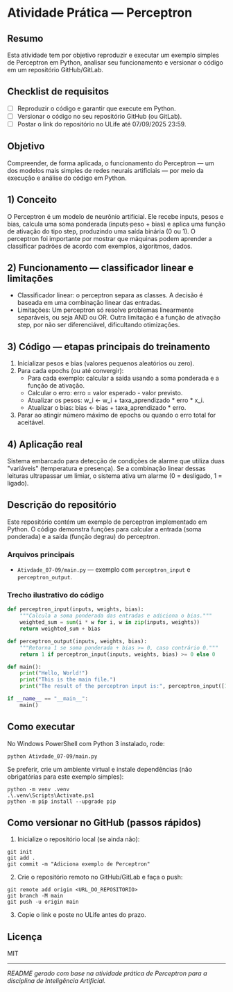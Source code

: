 
# Atividade Prática — Perceptron

## Resumo
Esta atividade tem por objetivo reproduzir e executar um exemplo simples de Perceptron em Python, analisar seu funcionamento e versionar o código em um repositório GitHub/GitLab.

## Checklist de requisitos
- [ ] Reproduzir o código e garantir que execute em Python.
- [ ] Versionar o código no seu repositório GitHub (ou GitLab).
- [ ] Postar o link do repositório no ULife até 07/09/2025 23:59.

## Objetivo
Compreender, de forma aplicada, o funcionamento do Perceptron — um dos modelos mais simples de redes neurais artificiais — por meio da execução e análise do código em Python.

## 1) Conceito
O Perceptron é um modelo de neurônio artificial. Ele recebe inputs, pesos e bias, calcula uma soma ponderada (inputs·peso + bias) e aplica uma função de ativação do tipo step, produzindo uma saída binária (0 ou 1). O perceptron foi importante por mostrar que máquinas podem aprender a classificar padrões de acordo com exemplos, algoritmos, dados.

## 2) Funcionamento — classificador linear e limitações
- Classificador linear: o perceptron separa as classes. A decisão é baseada em uma combinação linear das entradas.
- Limitações: Um perceptron só resolve problemas linearmente separáveis, ou seja AND ou OR. Outra limitação é a função de ativação step, por não ser diferenciável, dificultando otimizações.

## 3) Código — etapas principais do treinamento
1. Inicializar pesos e bias (valores pequenos aleatórios ou zero).
2. Para cada epochs (ou até convergir):
   - Para cada exemplo: calcular a saída usando a soma ponderada e a função de ativação.
   - Calcular o erro: erro = valor esperado - valor previsto.
   - Atualizar os pesos: w_i <- w_i + taxa_aprendizado * erro * x_i.
   - Atualizar o bias: bias <- bias + taxa_aprendizado * erro.
3. Parar ao atingir número máximo de epochs ou quando o erro total for aceitável.

## 4) Aplicação real
Sistema embarcado para detecção de condições de alarme que utiliza duas "variáveis" (temperatura e presença). Se a combinação linear dessas leituras ultrapassar um limiar, o sistema ativa um alarme (0 = desligado, 1 = ligado).

## Descrição do repositório
Este repositório contém um exemplo de perceptron implementado em Python. O código demonstra funções para calcular a entrada (soma ponderada) e a saída (função degrau) do perceptron.

### Arquivos principais
- `Ativdade_07-09/main.py` — exemplo com `perceptron_input` e `perceptron_output`.

### Trecho ilustrativo do código

```python
def perceptron_input(inputs, weights, bias):
	"""Calcula a soma ponderada das entradas e adiciona o bias."""
	weighted_sum = sum(i * w for i, w in zip(inputs, weights))
	return weighted_sum + bias

def perceptron_output(inputs, weights, bias):
	"""Retorna 1 se soma ponderada + bias >= 0, caso contrário 0."""
	return 1 if perceptron_input(inputs, weights, bias) >= 0 else 0

def main():
	print("Hello, World!")
	print("This is the main file.")
	print("The result of the perceptron input is:", perceptron_input([1, 2, 3], [0.1, 0.2, 0.3], 0.4))

if __name__ == "__main__":
	main()
```

## Como executar
No Windows PowerShell com Python 3 instalado, rode:

```pwsh
python Ativdade_07-09/main.py
```

Se preferir, crie um ambiente virtual e instale dependências (não obrigatórias para este exemplo simples):

```pwsh
python -m venv .venv
.\.venv\Scripts\Activate.ps1
python -m pip install --upgrade pip
```

## Como versionar no GitHub (passos rápidos)
1. Inicialize o repositório local (se ainda não):

```pwsh
git init
git add .
git commit -m "Adiciona exemplo de Perceptron"
```

2. Crie o repositório remoto no GitHub/GitLab e faça o push:

```pwsh
git remote add origin <URL_DO_REPOSITORIO>
git branch -M main
git push -u origin main
```

3. Copie o link e poste no ULife antes do prazo.

## Licença
MIT

---

*README gerado com base na atividade prática de Perceptron para a disciplina de Inteligência Artificial.*

